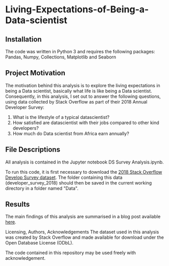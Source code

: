 # Living-Expectations-of-Being-a-Data-scientist

## Installation 
The code was written in Python 3 and requires the following packages: Pandas, Numpy, Collections, Matplotlib and Seaborn

## Project Motivation 
The motivation behind this analysis is to explore the living expectations in being a Data scientist, basically what life is like being a Data scientist. Consequently, in this analysis, I set out to answer the following questions, using data collected by Stack Overflow as part of their 2018 Annual Developer Survey:

1. What is the lifestyle of a typical datascientist?
2. How satisfied are datascientist with their jobs compared to other kind  developers?
3. How much do Data scientist from Africa earn annually?



## File Descriptions
All analysis is contained in the Jupyter notebook DS Survey Analysis.ipynb.

To run this code, it is first necessary to download the [2018 Stack Overflow Develop Survey dataset](https://insights.stackoverflow.com/survey). The folder containing this data (developer_survey_2018) should then be saved in the current working directory in a folder named "Data".

## Results
The main findings of this analysis are summarised in a blog post available [here](https://medium.com/@ayotomiwasalau/window-into-the-living-expectations-of-being-a-data-scientist-8d62d32136e).

Licensing, Authors, Acknowledgements
The dataset used in this analysis was created by Stack Overflow and made available for download under the Open Database License (ODbL).

The code contained in this repository may be used freely with acknowledgement.
